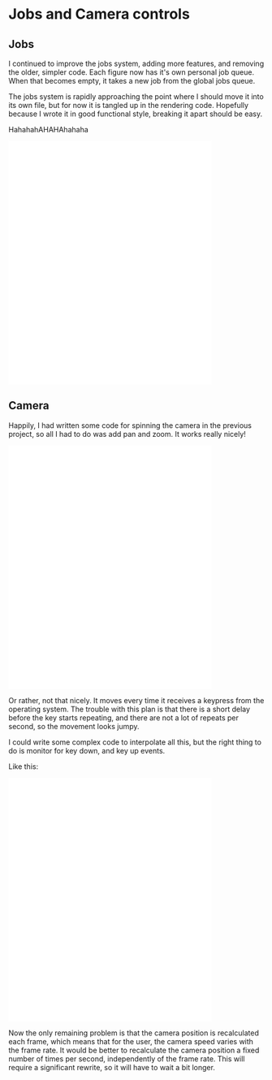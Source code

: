 # Jobs and Camera controls

## Jobs

I continued to improve the jobs system, adding more features, and removing the older, simpler code.  Each figure now has it's own personal job queue.  When that becomes empty, it takes a new job from the global jobs queue.

The jobs system is rapidly approaching the point where I should move it into its own file, but for now it is tangled up in the rendering code.  Hopefully because I wrote it in good functional style, breaking it apart should be easy.

HahahahAHAHAhahaha

<embed src="2pickingup.mov" width="400" height="480" controller="true">

## Camera

Happily, I had written some code for spinning the camera in the previous project, so all I had to do was add pan and zoom.  It works really nicely!

<embed src="2camera.mov" width="400" height="480" controller="true">

Or rather, not that nicely.  It moves every time it receives a keypress from the operating system.  The trouble with this plan is that there is a short delay before the key starts repeating, and there are not a lot of repeats per second, so the movement looks jumpy.

I could write some complex code to interpolate all this, but the right thing to do is monitor for key down, and key up events.

Like this:

<embed src="2smoothcamera.mov" width="400" height="480" controller="true">

Now the only remaining problem is that the camera position is recalculated each frame, which means that for the user, the camera speed varies with the frame rate.  It would be better to recalculate the camera position a fixed number of times per second, independently of the frame rate.  This will require a significant rewrite, so it will have to wait a bit longer.
